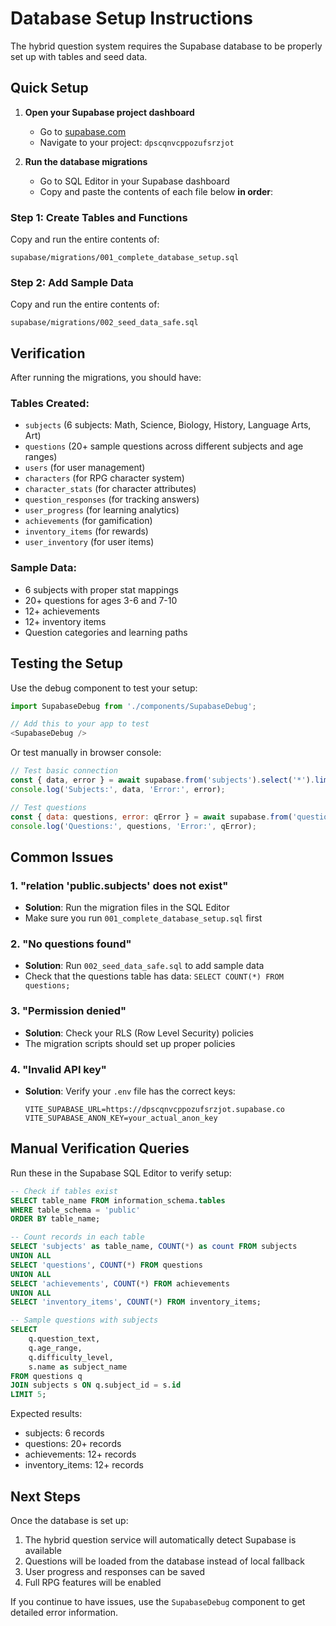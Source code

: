 # Database Setup Instructions

The hybrid question system requires the Supabase database to be properly set up with tables and seed data.

## Quick Setup

1. **Open your Supabase project dashboard**
   - Go to [supabase.com](https://supabase.com)
   - Navigate to your project: `dpscqnvcppozufsrzjot`

2. **Run the database migrations**
   - Go to SQL Editor in your Supabase dashboard
   - Copy and paste the contents of each file below **in order**:

### Step 1: Create Tables and Functions
Copy and run the entire contents of:
```
supabase/migrations/001_complete_database_setup.sql
```

### Step 2: Add Sample Data
Copy and run the entire contents of:
```
supabase/migrations/002_seed_data_safe.sql
```

## Verification

After running the migrations, you should have:

### Tables Created:
- `subjects` (6 subjects: Math, Science, Biology, History, Language Arts, Art)
- `questions` (20+ sample questions across different subjects and age ranges)
- `users` (for user management)
- `characters` (for RPG character system)
- `character_stats` (for character attributes)
- `question_responses` (for tracking answers)
- `user_progress` (for learning analytics)
- `achievements` (for gamification)
- `inventory_items` (for rewards)
- `user_inventory` (for user items)

### Sample Data:
- 6 subjects with proper stat mappings
- 20+ questions for ages 3-6 and 7-10
- 12+ achievements
- 12+ inventory items
- Question categories and learning paths

## Testing the Setup

Use the debug component to test your setup:

```typescript
import SupabaseDebug from './components/SupabaseDebug';

// Add this to your app to test
<SupabaseDebug />
```

Or test manually in browser console:
```javascript
// Test basic connection
const { data, error } = await supabase.from('subjects').select('*').limit(5);
console.log('Subjects:', data, 'Error:', error);

// Test questions
const { data: questions, error: qError } = await supabase.from('questions').select('*').limit(5);
console.log('Questions:', questions, 'Error:', qError);
```

## Common Issues

### 1. "relation 'public.subjects' does not exist"
- **Solution**: Run the migration files in the SQL Editor
- Make sure you run `001_complete_database_setup.sql` first

### 2. "No questions found"
- **Solution**: Run `002_seed_data_safe.sql` to add sample data
- Check that the questions table has data: `SELECT COUNT(*) FROM questions;`

### 3. "Permission denied"
- **Solution**: Check your RLS (Row Level Security) policies
- The migration scripts should set up proper policies

### 4. "Invalid API key"
- **Solution**: Verify your `.env` file has the correct keys:
  ```
  VITE_SUPABASE_URL=https://dpscqnvcppozufsrzjot.supabase.co
  VITE_SUPABASE_ANON_KEY=your_actual_anon_key
  ```

## Manual Verification Queries

Run these in the Supabase SQL Editor to verify setup:

```sql
-- Check if tables exist
SELECT table_name FROM information_schema.tables 
WHERE table_schema = 'public' 
ORDER BY table_name;

-- Count records in each table
SELECT 'subjects' as table_name, COUNT(*) as count FROM subjects
UNION ALL
SELECT 'questions', COUNT(*) FROM questions
UNION ALL
SELECT 'achievements', COUNT(*) FROM achievements
UNION ALL
SELECT 'inventory_items', COUNT(*) FROM inventory_items;

-- Sample questions with subjects
SELECT 
    q.question_text,
    q.age_range,
    q.difficulty_level,
    s.name as subject_name
FROM questions q
JOIN subjects s ON q.subject_id = s.id
LIMIT 5;
```

Expected results:
- subjects: 6 records
- questions: 20+ records  
- achievements: 12+ records
- inventory_items: 12+ records

## Next Steps

Once the database is set up:

1. The hybrid question service will automatically detect Supabase is available
2. Questions will be loaded from the database instead of local fallback
3. User progress and responses can be saved
4. Full RPG features will be enabled

If you continue to have issues, use the `SupabaseDebug` component to get detailed error information.